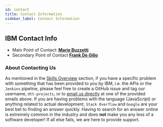 ```yaml
---
id: contact
title: Contact Information
sidebar_label: Contact Information
---
```


## IBM Contact Info

* Main Point of Contact: [**Marie Buzzetti**](mailto:laserm@us.ibm.com)
* Secondary Point of Contact [**Frank De Gilio**](mailto:degilio@us.ibm.com)

### About Contacting Us

As mentioned in the [Skills Overview](/docs/docs/skills_overview) section, if you have a specific problem with something that has been provided to you by IBM, i.e. the APIs or the `Jenkins` pipeline, please feel free to create a GitHub issue and tag our username, `dtt-projects`, or to [email us directly](mailto:laserm@us.ibm.com) at one of the provided emails above. If you are having problems with the language (JavaScript) or anything related to actual development, `Stack Overflow` and `Google` are your best bet to finding an answer quickly. Having to search for an answer online is extremely common in the industry and does __not__ make you any less of a software developer! If all else fails, we are here to provide support.